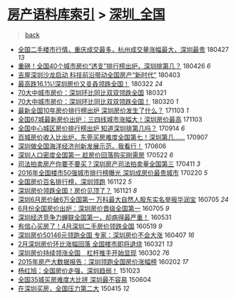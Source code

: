 [房产语料库索引](../../README.md)  > [深圳_全国](深圳_全国.md)
====
> [back](../README.md)

- [全国二手楼市行情，重庆成交最多，杭州成交量涨幅最大，深圳最贵](http://jkwz.applinzi.com/ittc/7096661333900788742.html#%E5%85%A8%E5%9B%BD%E4%BA%8C%E6%89%8B%E6%A5%BC%E5%B8%82%E8%A1%8C%E6%83%85%EF%BC%8C%E9%87%8D%E5%BA%86%E6%88%90%E4%BA%A4%E6%9C%80%E5%A4%9A%EF%BC%8C%E6%9D%AD%E5%B7%9E%E6%88%90%E4%BA%A4%E9%87%8F%E6%B6%A8%E5%B9%85%E6%9C%80%E5%A4%A7%EF%BC%8C%E6%B7%B1%E5%9C%B3%E6%9C%80%E8%B4%B5) 180427 *13* 
- [重磅！全国40个城市房价“透支”排行榜出炉，深圳排第几？](http://jkwz.applinzi.com/ittc/7096356630105162758.html#%E9%87%8D%E7%A3%85%EF%BC%81%E5%85%A8%E5%9B%BD40%E4%B8%AA%E5%9F%8E%E5%B8%82%E6%88%BF%E4%BB%B7%E2%80%9C%E9%80%8F%E6%94%AF%E2%80%9D%E6%8E%92%E8%A1%8C%E6%A6%9C%E5%87%BA%E7%82%89%EF%BC%8C%E6%B7%B1%E5%9C%B3%E6%8E%92%E7%AC%AC%E5%87%A0%EF%BC%9F) 180426 *6* 
- [吉屋深圳沙龙启动 科技前沿带动全国房产“新时代”](http://jkwz.applinzi.com/ittc/7087737705167586311.html#%E5%90%89%E5%B1%8B%E6%B7%B1%E5%9C%B3%E6%B2%99%E9%BE%99%E5%90%AF%E5%8A%A8+%E7%A7%91%E6%8A%80%E5%89%8D%E6%B2%BF%E5%B8%A6%E5%8A%A8%E5%85%A8%E5%9B%BD%E6%88%BF%E4%BA%A7%E2%80%9C%E6%96%B0%E6%97%B6%E4%BB%A3%E2%80%9D) 180403  
- [最高跌16.1%!深圳房价又㕛叒领跌全国！](http://jkwz.applinzi.com/ittc/7083213248231113744.html#%E6%9C%80%E9%AB%98%E8%B7%8C16.1%25%21%E6%B7%B1%E5%9C%B3%E6%88%BF%E4%BB%B7%E5%8F%88%E3%95%9B%E5%8F%92%E9%A2%86%E8%B7%8C%E5%85%A8%E5%9B%BD%EF%BC%81) 180322 *24* 
- [70大中城市房价：深圳环比同比双双领跌全国](http://jkwz.applinzi.com/ittc/7082616119162831878.html#70%E5%A4%A7%E4%B8%AD%E5%9F%8E%E5%B8%82%E6%88%BF%E4%BB%B7%EF%BC%9A%E6%B7%B1%E5%9C%B3%E7%8E%AF%E6%AF%94%E5%90%8C%E6%AF%94%E5%8F%8C%E5%8F%8C%E9%A2%86%E8%B7%8C%E5%85%A8%E5%9B%BD) 180321  
- [70大中城市房价：深圳环比同比双双领跌全国！](http://jkwz.applinzi.com/ittc/7082600842098377734.html#70%E5%A4%A7%E4%B8%AD%E5%9F%8E%E5%B8%82%E6%88%BF%E4%BB%B7%EF%BC%9A%E6%B7%B1%E5%9C%B3%E7%8E%AF%E6%AF%94%E5%90%8C%E6%AF%94%E5%8F%8C%E5%8F%8C%E9%A2%86%E8%B7%8C%E5%85%A8%E5%9B%BD%EF%BC%81) 180320 *1* 
- [最新全国10年房价排行榜出炉 深圳房价发生了什么？](http://jkwz.applinzi.com/ittc/7031718690331034641.html#%E6%9C%80%E6%96%B0%E5%85%A8%E5%9B%BD10%E5%B9%B4%E6%88%BF%E4%BB%B7%E6%8E%92%E8%A1%8C%E6%A6%9C%E5%87%BA%E7%82%89+%E6%B7%B1%E5%9C%B3%E6%88%BF%E4%BB%B7%E5%8F%91%E7%94%9F%E4%BA%86%E4%BB%80%E4%B9%88%EF%BC%9F) 171103 *1* 
- [全国67城最新房价出炉：三四线城市涨幅大！深圳房价最高](http://jkwz.applinzi.com/ittc/7031680375808590865.html#%E5%85%A8%E5%9B%BD67%E5%9F%8E%E6%9C%80%E6%96%B0%E6%88%BF%E4%BB%B7%E5%87%BA%E7%82%89%EF%BC%9A%E4%B8%89%E5%9B%9B%E7%BA%BF%E5%9F%8E%E5%B8%82%E6%B6%A8%E5%B9%85%E5%A4%A7%EF%BC%81%E6%B7%B1%E5%9C%B3%E6%88%BF%E4%BB%B7%E6%9C%80%E9%AB%98) 171103  
- [全国中心城区房价排行榜出炉 知道深圳排第几吗？](http://jkwz.applinzi.com/ittc/7013194187959436305.html#%E5%85%A8%E5%9B%BD%E4%B8%AD%E5%BF%83%E5%9F%8E%E5%8C%BA%E6%88%BF%E4%BB%B7%E6%8E%92%E8%A1%8C%E6%A6%9C%E5%87%BA%E7%82%89+%E7%9F%A5%E9%81%93%E6%B7%B1%E5%9C%B3%E6%8E%92%E7%AC%AC%E5%87%A0%E5%90%97%EF%BC%9F) 170914 *6* 
- [百城房价收入比出炉，东莞买房难度全国第七！深圳第几……](http://jkwz.applinzi.com/ittc/7010523030890218512.html#%E7%99%BE%E5%9F%8E%E6%88%BF%E4%BB%B7%E6%94%B6%E5%85%A5%E6%AF%94%E5%87%BA%E7%82%89%EF%BC%8C%E4%B8%9C%E8%8E%9E%E4%B9%B0%E6%88%BF%E9%9A%BE%E5%BA%A6%E5%85%A8%E5%9B%BD%E7%AC%AC%E4%B8%83%EF%BC%81%E6%B7%B1%E5%9C%B3%E7%AC%AC%E5%87%A0%E2%80%A6%E2%80%A6) 170907  
- [深圳做全国海洋经济创新发展示范，我看行！](http://jkwz.applinzi.com/ittc/6976069115482473477.html#%E6%B7%B1%E5%9C%B3%E5%81%9A%E5%85%A8%E5%9B%BD%E6%B5%B7%E6%B4%8B%E7%BB%8F%E6%B5%8E%E5%88%9B%E6%96%B0%E5%8F%91%E5%B1%95%E7%A4%BA%E8%8C%83%EF%BC%8C%E6%88%91%E7%9C%8B%E8%A1%8C%EF%BC%81) 170606  
- [深圳人口密度全国第一 趁房价回落购买刚需房](http://jkwz.applinzi.com/ittc/6970545368654676996.html#%E6%B7%B1%E5%9C%B3%E4%BA%BA%E5%8F%A3%E5%AF%86%E5%BA%A6%E5%85%A8%E5%9B%BD%E7%AC%AC%E4%B8%80+%E8%B6%81%E6%88%BF%E4%BB%B7%E5%9B%9E%E8%90%BD%E8%B4%AD%E4%B9%B0%E5%88%9A%E9%9C%80%E6%88%BF) 170522 *6* 
- [司法拍卖房产你要不要买？深圳房产司法拍卖量全国第三](http://jkwz.applinzi.com/ittc/6955190281870771205.html#%E5%8F%B8%E6%B3%95%E6%8B%8D%E5%8D%96%E6%88%BF%E4%BA%A7%E4%BD%A0%E8%A6%81%E4%B8%8D%E8%A6%81%E4%B9%B0%EF%BC%9F%E6%B7%B1%E5%9C%B3%E6%88%BF%E4%BA%A7%E5%8F%B8%E6%B3%95%E6%8B%8D%E5%8D%96%E9%87%8F%E5%85%A8%E5%9B%BD%E7%AC%AC%E4%B8%89) 170411 *3* 
- [2016年全国楼市50强城市排行榜曝光 深圳成房价最贵城市](http://jkwz.applinzi.com/ittc/6936833667812033541.html#2016%E5%B9%B4%E5%85%A8%E5%9B%BD%E6%A5%BC%E5%B8%8250%E5%BC%BA%E5%9F%8E%E5%B8%82%E6%8E%92%E8%A1%8C%E6%A6%9C%E6%9B%9D%E5%85%89+%E6%B7%B1%E5%9C%B3%E6%88%90%E6%88%BF%E4%BB%B7%E6%9C%80%E8%B4%B5%E5%9F%8E%E5%B8%82) 170220 *5* 
- [全国房价百名排行榜，深圳领跑](http://jkwz.applinzi.com/ittc/6902578973078193156.html#%E5%85%A8%E5%9B%BD%E6%88%BF%E4%BB%B7%E7%99%BE%E5%90%8D%E6%8E%92%E8%A1%8C%E6%A6%9C%EF%BC%8C%E6%B7%B1%E5%9C%B3%E9%A2%86%E8%B7%91) 161122 *5* 
- [深圳房价领跌全国！房价见顶了？](http://jkwz.applinzi.com/ittc/6903023930742146053.html#%E6%B7%B1%E5%9C%B3%E6%88%BF%E4%BB%B7%E9%A2%86%E8%B7%8C%E5%85%A8%E5%9B%BD%EF%BC%81%E6%88%BF%E4%BB%B7%E8%A7%81%E9%A1%B6%E4%BA%86%EF%BC%9F) 161121 *8* 
- [深圳6月房价破6万全国第一 万科最大自然人股东实名举报华润宝](http://jkwz.applinzi.com/ittc/6851424226971747333.html#%E6%B7%B1%E5%9C%B36%E6%9C%88%E6%88%BF%E4%BB%B7%E7%A0%B46%E4%B8%87%E5%85%A8%E5%9B%BD%E7%AC%AC%E4%B8%80+%E4%B8%87%E7%A7%91%E6%9C%80%E5%A4%A7%E8%87%AA%E7%84%B6%E4%BA%BA%E8%82%A1%E4%B8%9C%E5%AE%9E%E5%90%8D%E4%B8%BE%E6%8A%A5%E5%8D%8E%E6%B6%A6%E5%AE%9D) 160705 *24* 
- [6月份全国房价出炉：深圳房价晋级全国第一](http://jkwz.applinzi.com/ittc/6851326954992829445.html#6%E6%9C%88%E4%BB%BD%E5%85%A8%E5%9B%BD%E6%88%BF%E4%BB%B7%E5%87%BA%E7%82%89%EF%BC%9A%E6%B7%B1%E5%9C%B3%E6%88%BF%E4%BB%B7%E6%99%8B%E7%BA%A7%E5%85%A8%E5%9B%BD%E7%AC%AC%E4%B8%80) 160705 *9* 
- [深圳经济竞争力蝉联全国第一，却病得最严重！](http://jkwz.applinzi.com/ittc/6838399511810278404.html#%E6%B7%B1%E5%9C%B3%E7%BB%8F%E6%B5%8E%E7%AB%9E%E4%BA%89%E5%8A%9B%E8%9D%89%E8%81%94%E5%85%A8%E5%9B%BD%E7%AC%AC%E4%B8%80%EF%BC%8C%E5%8D%B4%E7%97%85%E5%BE%97%E6%9C%80%E4%B8%A5%E9%87%8D%EF%BC%81) 160531  
- [有信心买房了！4月深圳二手房价领跌全国](http://jkwz.applinzi.com/ittc/6833933168855745541.html#%E6%9C%89%E4%BF%A1%E5%BF%83%E4%B9%B0%E6%88%BF%E4%BA%86%EF%BC%814%E6%9C%88%E6%B7%B1%E5%9C%B3%E4%BA%8C%E6%89%8B%E6%88%BF%E4%BB%B7%E9%A2%86%E8%B7%8C%E5%85%A8%E5%9B%BD) 160519 *9* 
- [深圳房价50146元领跑全国 专家：深圳房价不会大涨](http://jkwz.applinzi.com/ittc/6818351103049466884.html#%E6%B7%B1%E5%9C%B3%E6%88%BF%E4%BB%B750146%E5%85%83%E9%A2%86%E8%B7%91%E5%85%A8%E5%9B%BD+%E4%B8%93%E5%AE%B6%EF%BC%9A%E6%B7%B1%E5%9C%B3%E6%88%BF%E4%BB%B7%E4%B8%8D%E4%BC%9A%E5%A4%A7%E6%B6%A8) 160407 *16* 
- [2月深圳房价环比涨幅回落 全国楼市即将退烧](http://jkwz.applinzi.com/ittc/6812085850154206212.html#2%E6%9C%88%E6%B7%B1%E5%9C%B3%E6%88%BF%E4%BB%B7%E7%8E%AF%E6%AF%94%E6%B6%A8%E5%B9%85%E5%9B%9E%E8%90%BD+%E5%85%A8%E5%9B%BD%E6%A5%BC%E5%B8%82%E5%8D%B3%E5%B0%86%E9%80%80%E7%83%A7) 160321 *13* 
- [深圳房价持续领涨全国　杠杆推手开始显现](http://jkwz.applinzi.com/ittc/6805042460581430277.html#%E6%B7%B1%E5%9C%B3%E6%88%BF%E4%BB%B7%E6%8C%81%E7%BB%AD%E9%A2%86%E6%B6%A8%E5%85%A8%E5%9B%BD%E3%80%80%E6%9D%A0%E6%9D%86%E6%8E%A8%E6%89%8B%E5%BC%80%E5%A7%8B%E6%98%BE%E7%8E%B0) 160302 *76* 
- [2015年房产大数据报告：深圳领跑全国房价涨幅榜](http://jkwz.applinzi.com/ittc/6794313193929311237.html#2015%E5%B9%B4%E6%88%BF%E4%BA%A7%E5%A4%A7%E6%95%B0%E6%8D%AE%E6%8A%A5%E5%91%8A%EF%BC%9A%E6%B7%B1%E5%9C%B3%E9%A2%86%E8%B7%91%E5%85%A8%E5%9B%BD%E6%88%BF%E4%BB%B7%E6%B6%A8%E5%B9%85%E6%A6%9C) 160202 *17* 
- [杨红旭：全国房价走强，深圳趋弱！](http://jkwz.applinzi.com/ittc/6756315038340596741.html#%E6%9D%A8%E7%BA%A2%E6%97%AD%EF%BC%9A%E5%85%A8%E5%9B%BD%E6%88%BF%E4%BB%B7%E8%B5%B0%E5%BC%BA%EF%BC%8C%E6%B7%B1%E5%9C%B3%E8%B6%8B%E5%BC%B1%EF%BC%81) 151023  
- [全国35城买房难度大比拼 深圳最不容易](http://jkwz.applinzi.com/ittc/547650611419868773.html#%E5%85%A8%E5%9B%BD35%E5%9F%8E%E4%B9%B0%E6%88%BF%E9%9A%BE%E5%BA%A6%E5%A4%A7%E6%AF%94%E6%8B%BC+%E6%B7%B1%E5%9C%B3%E6%9C%80%E4%B8%8D%E5%AE%B9%E6%98%93) 150604  
- [在深圳买房，全国压力第二大](http://jkwz.applinzi.com/ittc/547650611405335601.html#%E5%9C%A8%E6%B7%B1%E5%9C%B3%E4%B9%B0%E6%88%BF%EF%BC%8C%E5%85%A8%E5%9B%BD%E5%8E%8B%E5%8A%9B%E7%AC%AC%E4%BA%8C%E5%A4%A7) 150415 *12* 

